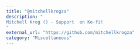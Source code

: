```yaml
---
title: "@mitchellkrogza"
description: "
Mitchell Krog () - Support  on Ko-fi!
"
external_url: "https://github.com/mitchellkrogza"
category: "Miscellaneous"
---
```

